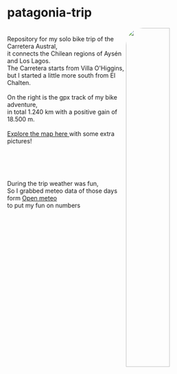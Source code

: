 # patagonia-trip

<img align="right" src="https://github.com/user-attachments/assets/9905ee4b-1a54-4562-8038-e2d5c2196f86" width="45%" style="border-radius: 40px;" />
<br>
Repository for my solo bike trip of the Carretera Austral,<br>
it connects the Chilean regions of Aysén and Los Lagos.<br>
The Carretera starts from Villa O'Higgins,<br>
but I started a little more south from El Chalten.<br>
<br>
On the right is the gpx track of my bike adventure,<br>
in total 1.240 km with a positive gain of 18.500 m.<br>
<br>
<a href="https://filippo1993.github.io/garmin-myruns/gps_trip.html" target="_blank">Explore the map here </a>
with some extra pictures!<br>
<br><br><br><br>


During the trip weather was fun,<br>
So I grabbed meteo data of those days form <a href="https://open-meteo.com" target="_blank">Open meteo </a> <br>
to put my fun on numbers



